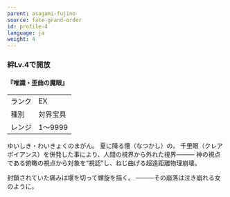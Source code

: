 ```yaml
---
parent: asagami-fujino
source: fate-grand-order
id: profile-4
language: ja
weight: 4
---
```


### 絆Lv.4で開放

#### 『唯識・歪曲の魔眼』

<table>
  <tr><td>ランク</td><td>EX</td></tr>
  <tr><td>種別</td><td>対界宝具</td></tr>
  <tr><td>レンジ</td><td>1～9999</td></tr>
</table>

ゆいしき・わいきょくのまがん。
夏に降る懐（なつかし）の。
千里眼（クレアボイアンス）を併発した事により、人間の視界から外れた視界―――
神の視点である俯瞰の視点から対象を“視認”し、ねじ曲げる超遠距離物理崩壊。

封鎖されていた痛みは堰を切って螺旋を描く。
―――その崩落は泣き崩れる女のように。
